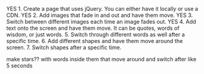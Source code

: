 YES 1. Create a page that uses jQuery. You can either have it locally or use a CDN.
YES 2. Add images that fade in and out and have them move.
YES 3. Switch between different images each time an image fades out.
YES 4. Add text onto the screen and have them move. It can be quotes, words of wisdom, or just words.
5. Switch through different words as well after a specific time.
6. Add different shapes and have them move around the screen.
7. Switch shapes after a specific time.

make stars?? with words inside them that move around and switch after like 5 seconds